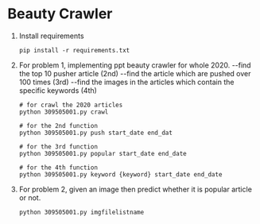 # **Beauty Crawler**

1. Install requirements
    ```
    pip install -r requirements.txt
    ```
2. For problem 1, implementing ppt beauty crawler for whole 2020.
   --find the top 10 pusher article (2nd)
   --find the article which are pushed over 100 times (3rd)
   --find the images in the articles which contain the specific keywords (4th)
   ```
   # for crawl the 2020 articles
   python 309505001.py crawl
   ```
   ```
   # for the 2nd function
   python 309505001.py push start_date end_dat
   ```
   ```
   # for the 3rd function
   python 309505001.py popular start_date end_date
   ```
   ```
   # for the 4th function
   python 309505001.py keyword {keyword} start_date end_date
   ```
3. For problem 2, given an image then predict whether it is popular article or not.
    ```
    python 309505001.py imgfilelistname
    ```
